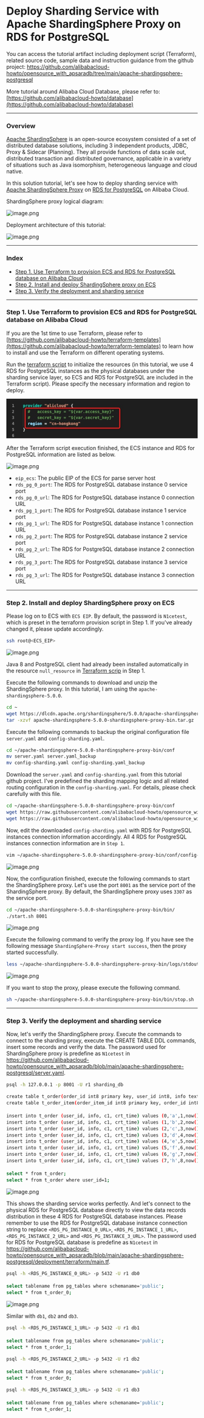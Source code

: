 # Deploy Sharding Service with Apache ShardingSphere Proxy on RDS for PostgreSQL

You can access the tutorial artifact including deployment script (Terraform), related source code, sample data and instruction guidance from the github project:
https://github.com/alibabacloud-howto/opensource_with_apsaradb/tree/main/apache-shardingsphere-postgresql

More tutorial around Alibaba Cloud Database, please refer to:
[https://github.com/alibabacloud-howto/database](https://github.com/alibabacloud-howto/database)

---
### Overview

[Apache ShardingSphere](https://shardingsphere.apache.org/) is an open-source ecosystem consisted of a set of distributed database solutions, including 3 independent products, JDBC, Proxy & Sidecar (Planning). They all provide functions of data scale out, distributed transaction and distributed governance, applicable in a variety of situations such as Java isomorphism, heterogeneous language and cloud native.

In this solution tutorial, let's see how to deploy sharding service with [Apache ShardingSphere Proxy](https://shardingsphere.apache.org/document/current/en/quick-start/shardingsphere-proxy-quick-start/) on [RDS for PostgreSQL](https://www.alibabacloud.com/product/apsaradb-for-rds-postgresql) on Alibaba Cloud.

ShardingSphere proxy logical diagram:

![image.png](https://github.com/alibabacloud-howto/opensource_with_apsaradb/raw/main/apache-shardingsphere-postgresql/images/shardingsphere-proxy_v2.png)

Deployment architecture of this tutorial:

![image.png](https://github.com/alibabacloud-howto/opensource_with_apsaradb/raw/main/apache-shardingsphere-postgresql/images/archi.png)

---
### Index

- [Step 1. Use Terraform to provision ECS and RDS for PostgreSQL database on Alibaba Cloud](https://github.com/alibabacloud-howto/opensource_with_apsaradb/tree/main/apache-shardingsphere-postgresql#step-1-use-terraform-to-provision-ecs-and-rds-for-postgresql-database-on-alibaba-cloud)
- [Step 2. Install and deploy ShardingSphere proxy on ECS](https://github.com/alibabacloud-howto/opensource_with_apsaradb/tree/main/apache-shardingsphere-postgresql#step-2-install-and-deploy-shardingsphere-proxy-on-ecs)
- [Step 3. Verify the deployment and sharding service](https://github.com/alibabacloud-howto/opensource_with_apsaradb/tree/main/apache-shardingsphere-postgresql#step-3-verify-the-deployment-and-sharding-service)

---
### Step 1. Use Terraform to provision ECS and RDS for PostgreSQL database on Alibaba Cloud

If you are the 1st time to use Terraform, please refer to [https://github.com/alibabacloud-howto/terraform-templates](https://github.com/alibabacloud-howto/terraform-templates) to learn how to install and use the Terraform on different operating systems.

Run the [terraform script](https://github.com/alibabacloud-howto/opensource_with_apsaradb/blob/main/apache-shardingsphere-postgresql/deployment/terraform/main.tf) to initialize the resources (in this tutorial, we use 4 RDS for PostgreSQL instances as the physical databases under the sharding service layer, so ECS and RDS for PostgreSQL are included in the Terraform script). Please specify the necessary information and region to deploy.

![image.png](https://github.com/alibabacloud-howto/solution-applicationstack-parse/raw/main/parse-server-mongodb/images/tf-parms.png)

After the Terraform script execution finished, the ECS instance and RDS for PostgreSQL information are listed as below.

![image.png](https://github.com/alibabacloud-howto/opensource_with_apsaradb/raw/main/apache-shardingsphere-postgresql/images/tf-done.png)

- ``eip_ecs``: The public EIP of the ECS for parse server host
- ``rds_pg_0_port``: The RDS for PostgreSQL database instance 0 service port
- ``rds_pg_0_url``: The RDS for PostgreSQL database instance 0 connection URL
- ``rds_pg_1_port``: The RDS for PostgreSQL database instance 1 service port
- ``rds_pg_1_url``: The RDS for PostgreSQL database instance 1 connection URL
- ``rds_pg_2_port``: The RDS for PostgreSQL database instance 2 service port
- ``rds_pg_2_url``: The RDS for PostgreSQL database instance 2 connection URL
- ``rds_pg_3_port``: The RDS for PostgreSQL database instance 3 service port
- ``rds_pg_3_url``: The RDS for PostgreSQL database instance 3 connection URL

---
### Step 2. Install and deploy ShardingSphere proxy on ECS

Please log on to ECS with ``ECS EIP``. By default, the password is ``N1cetest``, which is preset in the terraform provision script in Step 1. If you've already changed it, please update accordingly.

```bash
ssh root@<ECS_EIP>
```

![image.png](https://github.com/alibabacloud-howto/opensource_with_apsaradb/raw/main/apache-ofbiz/images/ecs-logon.png)

Java 8 and PostgreSQL client had already been installed automatically in the resource ``null_resource`` in [Terraform scrip](https://github.com/alibabacloud-howto/opensource_with_apsaradb/blob/main/apache-shardingsphere-postgresql/deployment/terraform/main.tf) in Step 1.

Execute the following commands to download and unzip the ShardingSphere proxy. In this tutorial, I am using the ``apache-shardingsphere-5.0.0``.

```bash
cd ~
wget https://dlcdn.apache.org/shardingsphere/5.0.0/apache-shardingsphere-5.0.0-shardingsphere-proxy-bin.tar.gz
tar -xzvf apache-shardingsphere-5.0.0-shardingsphere-proxy-bin.tar.gz
```

Execute the following commands to backup the original configuration file ``server.yaml`` and ``config-sharding.yaml``.

```bash
cd ~/apache-shardingsphere-5.0.0-shardingsphere-proxy-bin/conf
mv server.yaml server.yaml_backup
mv config-sharding.yaml config-sharding.yaml_backup
```

Download the ``server.yaml`` and ``config-sharding.yaml`` from this tutorial github project. I've predefined the sharding mapping logic and all related routing configuration in the ``config-sharding.yaml``. For details, please check carefully with this file.

```bash
cd ~/apache-shardingsphere-5.0.0-shardingsphere-proxy-bin/conf
wget https://raw.githubusercontent.com/alibabacloud-howto/opensource_with_apsaradb/main/apache-shardingsphere-postgresql/server.yaml
wget https://raw.githubusercontent.com/alibabacloud-howto/opensource_with_apsaradb/main/apache-shardingsphere-postgresql/config-sharding.yaml
```

Now, edit the downloaded ``config-sharding.yaml`` with RDS for PostgreSQL instances connection information accordingly. All 4 RDS for PostgreSQL instances connection information are in ``Step 1``.

```bash
vim ~/apache-shardingsphere-5.0.0-shardingsphere-proxy-bin/conf/config-sharding.yaml
```

![image.png](https://github.com/alibabacloud-howto/opensource_with_apsaradb/raw/main/apache-shardingsphere-postgresql/images/config-sharding.png)

Now, the configuration finished, execute the following commands to start the ShardingSphere proxy. Let's use the port ``8001`` as the service port of the ShardingSphere proxy. By default, the ShardingSphere proxy uses ``3307`` as the service port.

```bash
cd ~/apache-shardingsphere-5.0.0-shardingsphere-proxy-bin/bin/
./start.sh 8001
```

![image.png](https://github.com/alibabacloud-howto/opensource_with_apsaradb/raw/main/apache-shardingsphere-postgresql/images/start_proxy.png)

Execute the following command to verify the proxy log. If you have see the following message ``ShardingSphere-Proxy start success``, then the proxy started successfully.

```bash
less ~/apache-shardingsphere-5.0.0-shardingsphere-proxy-bin/logs/stdout.log 
```

![image.png](https://github.com/alibabacloud-howto/opensource_with_apsaradb/raw/main/apache-shardingsphere-postgresql/images/start_proxy_success.png)

If you want to stop the proxy, please execute the following command.

```bash
sh ~/apache-shardingsphere-5.0.0-shardingsphere-proxy-bin/bin/stop.sh
```

---
### Step 3. Verify the deployment and sharding service

Now, let's verify the ShardingSphere proxy. Execute the commands to connect to the sharding proxy, execute the CREATE TABLE DDL commands, insert some records and verify the data.
The password used for ShardingSphere proxy is predefine as ``N1cetest`` in https://github.com/alibabacloud-howto/opensource_with_apsaradb/blob/main/apache-shardingsphere-postgresql/server.yaml.

```bash
psql -h 127.0.0.1 -p 8001 -U r1 sharding_db
```

```bash
create table t_order(order_id int8 primary key, user_id int8, info text, c1 int, crt_time timestamp);  
create table t_order_item(order_item_id int8 primary key, order_id int8, user_id int8, info text, c1 int, c2 int, c3 int, c4 int, c5 int, crt_time timestamp);

insert into t_order (user_id, info, c1, crt_time) values (0,'a',1,now());  
insert into t_order (user_id, info, c1, crt_time) values (1,'b',2,now());  
insert into t_order (user_id, info, c1, crt_time) values (2,'c',3,now());  
insert into t_order (user_id, info, c1, crt_time) values (3,'d',4,now());
insert into t_order (user_id, info, c1, crt_time) values (4,'e',5,now());  
insert into t_order (user_id, info, c1, crt_time) values (5,'f',6,now());  
insert into t_order (user_id, info, c1, crt_time) values (6,'g',7,now());  
insert into t_order (user_id, info, c1, crt_time) values (7,'h',8,now());

select * from t_order;
select * from t_order where user_id=1;
```

![image.png](https://github.com/alibabacloud-howto/opensource_with_apsaradb/raw/main/apache-shardingsphere-postgresql/images/verify-1.png)

This shows the sharding service works perfectly. And let's connect to the physical RDS for PostgreSQL database directly to view the data records distribution in these 4 RDS for PostgreSQL database instances.
Please remember to use the RDS for PostgreSQL database instance connection string to replace ``<RDS_PG_INSTANCE_0_URL>``, ``<RDS_PG_INSTANCE_1_URL>``, ``<RDS_PG_INSTANCE_2_URL>`` and ``<RDS_PG_INSTANCE_3_URL>``.
The password used for RDS for PostgreSQL database is predefine as ``N1cetest`` in https://github.com/alibabacloud-howto/opensource_with_apsaradb/blob/main/apache-shardingsphere-postgresql/deployment/terraform/main.tf.

```bash
psql -h <RDS_PG_INSTANCE_0_URL> -p 5432 -U r1 db0

select tablename from pg_tables where schemaname='public';
select * from t_order_0;
```

![image.png](https://github.com/alibabacloud-howto/opensource_with_apsaradb/raw/main/apache-shardingsphere-postgresql/images/verify-2.png)

Similar with ``db1``, ``db2`` and ``db3``.

```bash
psql -h <RDS_PG_INSTANCE_1_URL> -p 5432 -U r1 db1

select tablename from pg_tables where schemaname='public';
select * from t_order_1;
```

```bash
psql -h <RDS_PG_INSTANCE_2_URL> -p 5432 -U r1 db2

select tablename from pg_tables where schemaname='public';
select * from t_order_0;
```

```bash
psql -h <RDS_PG_INSTANCE_3_URL> -p 5432 -U r1 db3

select tablename from pg_tables where schemaname='public';
select * from t_order_1;
```

